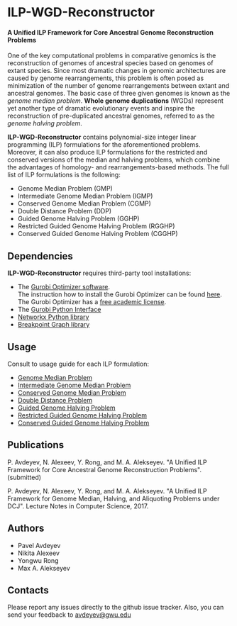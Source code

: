 # ILP-WGD-Reconstructor
#### A Unified ILP Framework for Core Ancestral Genome Reconstruction Problems

One of the key computational problems in comparative genomics is the reconstruction of genomes of ancestral species based on genomes of extant species. Since most dramatic changes in genomic architectures are caused by genome rearrangements, this problem is often posed as minimization of the number of genome rearrangements between extant and ancestral 
genomes. The basic case of three given genomes is known as the *genome median problem*. **Whole genome duplications** (WGDs) represent yet another type of dramatic evolutionary events and inspire 
the reconstruction of pre-duplicated ancestral genomes, referred to as the *genome halving problem*. 

**ILP-WGD-Reconstructor** contains polynomial-size integer linear programming (ILP) formulations for the aforementioned problems. Moreover, it can also produce ILP formulations for the restricted and conserved versions of the median and halving problems, which combine
the advantages of homology- and rearrangements-based methods. The full list of ILP formulations is the following:

- Genome Median Problem (GMP)
- Intermediate Genome Median Problem (IGMP)
- Conserved Genome Median Problem (CGMP)
- Double Distance Problem (DDP) 
- Guided Genome Halving Problem (GGHP)
- Restricted Guided Genome Halving Problem (RGGHP)
- Conserved Guided Genome Halving Problem (CGGHP) 

## Dependencies
**ILP-WGD-Reconstructor** requires third-party tool installations:

- The [Gurobi Optimizer software](https://www.gurobi.com).<br />The instruction how to install the Gurobi Optimizer can be found [here](https://www.gurobi.com/documentation/quickstart.html).
The Gurobi Optimizer has a [free academic license](https://www.gurobi.com/academia/academic-program-and-licenses/). 
- The [Gurobi Python Interface](https://www.gurobi.com/documentation/8.1/quickstart_mac/the_gurobi_python_interfac.html) 
- [Networkx Python library](http://networkx.github.io/)
- [Breakpoint Graph library](https://bg.readthedocs.io/)

## Usage
Consult to usage guide for each ILP formulation:
- [Genome Median Problem](docs/gmp.md)
- [Intermediate Genome Median Problem](docs/igmp.md)
- [Conserved Genome Median Problem](docs/cgmp.md)
- [Double Distance Problem](docs/ddp.md)
- [Guided Genome Halving Problem](docs/gghp.md)
- [Restricted Guided Genome Halving Problem](docs/rgghp.md)
- [Conserved Guided Genome Halving Problem](docs/cgghp.md)

## Publications
P. Avdeyev, N. Alexeev, Y. Rong, and M. A. Alekseyev. "A Unified ILP Framework for Core Ancestral Genome Reconstruction 
Problems". (submitted)

P. Avdeyev, N. Alexeev, Y. Rong, and M. A. Alekseyev. "A Unified ILP Framework for Genome Median, Halving, and 
Aliquoting Problems under DCJ". Lecture Notes in Computer Science, 2017. 

## Authors
- Pavel Avdeyev 
- Nikita Alexeev
- Yongwu Rong 
- Max A. Alekseyev

## Contacts
Please report any issues directly to the github issue tracker. 
Also, you can send your feedback to avdeyev@gwu.edu